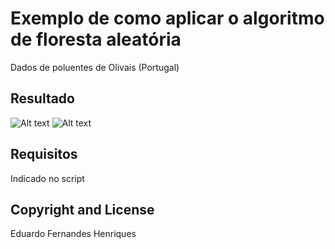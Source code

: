 # Exemplo de como aplicar o algoritmo de floresta aleatória
Dados de poluentes de Olivais (Portugal)
## Resultado

![Alt text]()
![Alt text]()


## Requisitos
Indicado no script

## Copyright and License
Eduardo Fernandes Henriques
